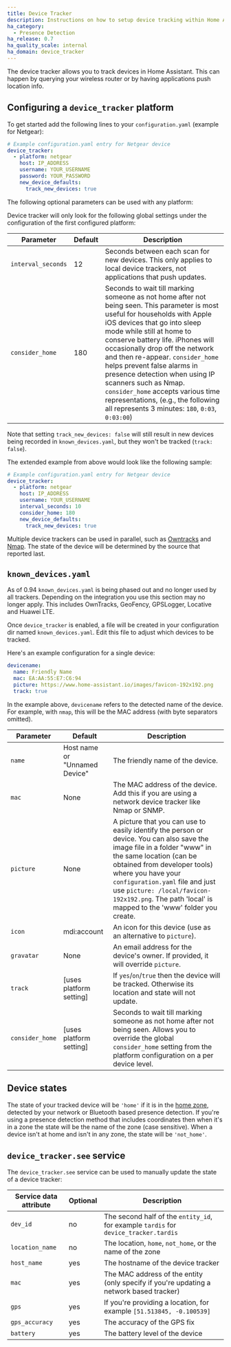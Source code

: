 ```yaml
---
title: Device Tracker
description: Instructions on how to setup device tracking within Home Assistant.
ha_category:
  - Presence Detection
ha_release: 0.7
ha_quality_scale: internal
ha_domain: device_tracker
---
```


The device tracker allows you to track devices in Home Assistant. This can happen by querying your wireless router or by having applications push location info.

## Configuring a `device_tracker` platform

To get started add the following lines to your `configuration.yaml` (example for Netgear):

```yaml
# Example configuration.yaml entry for Netgear device
device_tracker:
  - platform: netgear
    host: IP_ADDRESS
    username: YOUR_USERNAME
    password: YOUR_PASSWORD
    new_device_defaults:
      track_new_devices: true
```

The following optional parameters can be used with any platform:

<div class='note'>
  Device tracker will only look for the following global settings under the configuration of the first configured platform:
</div>

| Parameter           | Default | Description                                                                                                                                                                                                                                                                                                                                                                               |
|----------------------|---------|-------------------------------------------------------------------------------------------------------------------------------------------------------------------------------------------------------------------------------------------------------------------------------------------------------------------------------------------------------------------------------------------|
| `interval_seconds`   | 12      | Seconds between each scan for new devices. This only applies to local device trackers, not applications that push updates. |
| `consider_home`      | 180     | Seconds to wait till marking someone as not home after not being seen. This parameter is most useful for households with Apple iOS devices that go into sleep mode while still at home to conserve battery life. iPhones will occasionally drop off the network and then re-appear. `consider_home` helps prevent false alarms in presence detection when using IP scanners such as Nmap. `consider_home` accepts various time representations, (e.g., the following all represents 3 minutes: `180`, `0:03`, `0:03:00`)  |

<div class='note'>

  Note that setting `track_new_devices: false` will still result in new devices being recorded in `known_devices.yaml`, but they won't be tracked (`track: false`).

</div>

The extended example from above would look like the following sample:

```yaml
# Example configuration.yaml entry for Netgear device
device_tracker:
  - platform: netgear
    host: IP_ADDRESS
    username: YOUR_USERNAME
    interval_seconds: 10
    consider_home: 180
    new_device_defaults:
      track_new_devices: true
```

Multiple device trackers can be used in parallel, such as [Owntracks](/integrations/owntracks/) and [Nmap](/integrations/nmap_tracker/). The state of the device will be determined by the source that reported last.

## `known_devices.yaml`

<div class='note warning'>

As of 0.94 `known_devices.yaml` is being phased out and no longer used by all trackers. Depending on the integration you use this section may no longer apply. This includes OwnTracks, GeoFency, GPSLogger, Locative and Huawei LTE.

</div>

Once `device_tracker` is enabled, a file will be created in your configuration dir named `known_devices.yaml`. Edit this file to adjust which devices to be tracked.

Here's an example configuration for a single device:

```yaml
devicename:
  name: Friendly Name
  mac: EA:AA:55:E7:C6:94
  picture: https://www.home-assistant.io/images/favicon-192x192.png
  track: true
```

<div class='note warning'>

In the example above, `devicename` refers to the detected name of the device.  For example, with `nmap`, this will be the MAC address (with byte separators omitted).

</div>

| Parameter      | Default                       | Description                                                                                             |
|----------------|-------------------------------|---------------------------------------------------------------------------------------------------------|
| `name`         | Host name or "Unnamed Device" | The friendly name of the device.                                                                         |
| `mac`          | None                          | The MAC address of the device. Add this if you are using a network device tracker like Nmap or SNMP.     |
| `picture`      | None                          | A picture that you can use to easily identify the person or device. You can also save the image file in a folder "www" in the same location (can be obtained from developer tools) where you have your `configuration.yaml` file and just use `picture: /local/favicon-192x192.png`. The path 'local' is mapped to the 'www' folder you create.                                     |
| `icon`         | mdi:account                   | An icon for this device (use as an alternative to `picture`).                           |
| `gravatar`     | None                          | An email address for the device's owner. If provided, it will override `picture`.                        |
| `track`        | [uses platform setting]       | If  `yes`/`on`/`true` then the device will be tracked. Otherwise its location and state will not update. |
| `consider_home` | [uses platform setting]      | Seconds to wait till marking someone as not home after not being seen. Allows you to override the global `consider_home` setting from the platform configuration on a per device level.                                 |

## Device states

The state of your tracked device will be `'home'` if it is in the [home zone](/integrations/zone#home-zone), detected by your network or Bluetooth based presence detection. If you're using a presence detection method that includes coordinates then when it's in a zone the state will be the name of the zone (case sensitive). When a device isn't at home and isn't in any zone, the state will be `'not_home'`.

## `device_tracker.see` service

The `device_tracker.see` service can be used to manually update the state of a device tracker:

| Service data attribute | Optional | Description |
| ---------------------- | -------- | ----------- |
| `dev_id`               |       no | The second half of the `entity_id`, for example `tardis` for `device_tracker.tardis` |
| `location_name`        |       no | The location, `home`, `not_home`, or the name of the zone |
| `host_name`            |      yes | The hostname of the device tracker |
| `mac`                  |      yes | The MAC address of the entity (only specify if you're updating a network based tracker) |
| `gps`                  |      yes | If you're providing a location, for example `[51.513845, -0.100539]` |
| `gps_accuracy`         |      yes | The accuracy of the GPS fix |
| `battery`              |      yes | The battery level of the device |
